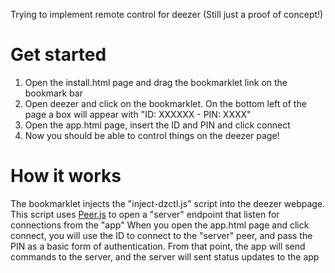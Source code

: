 Trying to implement remote control for deezer (Still just a proof of concept!)

# Get started

1. Open the install.html page and drag the bookmarklet link on the bookmark bar
2. Open deezer and click on the bookmarklet. On the bottom left of the page a box will appear with "ID: XXXXXX - PIN: XXXX"
3. Open the app.html page, insert the ID and PIN and click connect
4. Now you should be able to control things on the deezer page!

# How it works

The bookmarklet injects the "inject-dzctl.js" script into the deezer webpage.
This script uses [Peer.js](https://peerjs.com/) to open a "server" endpoint that listen for connections from the "app"
When you open the app.html page and click connect, you will use the ID to connect to the "server" peer, and pass the PIN as a basic form of authentication.
From that point, the app will send commands to the server, and the server will sent status updates to the app
